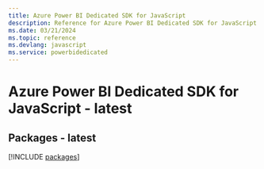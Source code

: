 ```yaml
---
title: Azure Power BI Dedicated SDK for JavaScript
description: Reference for Azure Power BI Dedicated SDK for JavaScript
ms.date: 03/21/2024
ms.topic: reference
ms.devlang: javascript
ms.service: powerbidedicated
---
```

# Azure Power BI Dedicated SDK for JavaScript - latest
## Packages - latest
[!INCLUDE [packages](power-bi-dedicated-index.md)]